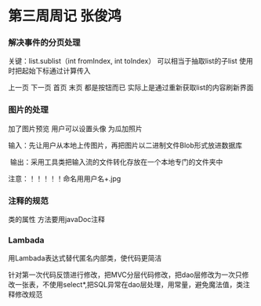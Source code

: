 # 第三周周记 张俊鸿

### 解决事件的分页处理

关键：list.sublist（int fromIndex, int toIndex）  可以相当于抽取list的子list  使用时把起始下标通过计算传入

上一页 下一页 首页 末页 都是按钮而已 实际上是通过重新获取list的内容刷新界面

### 图片的处理

加了图片预览  用户可以设置头像  为瓜加照片

​	输入：先让用户从本地上传图片，再把图片以二进制文件Blob形式放进数据库

​	输出：采用工具类把输入流的文件转化存放在一个本地专门的文件夹中

注意：！！！！！命名用用户名+.jpg

### 注释的规范

类的属性 方法要用javaDoc注释

### Lambada

用Lambada表达式替代匿名内部类，使代码更简洁

针对第一次代码反馈进行修改，把MVC分层代码修改，把dao层修改为一次只修改一张表，不使用select*,把SQL异常在dao层处理，用常量，避免魔法值，类注释修改规范